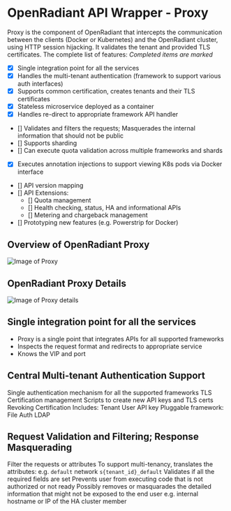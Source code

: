 # OpenRadiant API Wrapper - Proxy
Proxy is the component of OpenRadiant that intercepts the communication between
the clients (Docker or Kubernetes) and the OpenRadiant cluster, using HTTP session
hijacking. It validates the tenant and provided TLS certificates. The complete
list of features:
*Completed items are marked*
- [x] Single integration point for all the services
- [x] Handles the multi-tenant authentication (framework to support various auth interfaces)
- [x] Supports common certification, creates tenants and their TLS certificates
- [x] Stateless microservice deployed as a container
- [x] Handles re-direct to appropriate framework API handler
- [] Validates and filters the requests; Masquerades the internal information that should not be public
- [] Supports sharding
- [] Can execute quota validation across multiple frameworks and shards
- [x] Executes annotation injections to support viewing K8s pods via Docker interface
- [] API version mapping
- [] API Extensions:
  - [] Quota management
  - [] Health checking, status, HA and informational APIs
  - [] Metering and chargeback management
- [] Prototyping new features (e.g. Powerstrip for Docker)

## Overview of OpenRadiant Proxy
![Image of Proxy](media/2016-07.OpenRadiantProxy.png)

## OpenRadiant Proxy Details
![Image of Proxy details](media/2016-05.Proxy-details.png)

## Single integration point for all the services
* Proxy is a single point that integrates APIs for all supported frameworks
* Inspects the request format and redirects to appropriate service
* Knows the VIP and port

## Central Multi-tenant Authentication Support
Single authentication mechanism for all the supported frameworks
TLS Certification management
Scripts to create new API keys and TLS certs
Revoking Certification
Includes:
Tenant
User
API key
Pluggable framework:
File Auth
LDAP


## Request Validation and Filtering; Response Masquerading
Filter the requests or attributes
To support multi-tenancy, translates the attributes: e.g. `default` network  `s{tenant_id}_default`
Validates if all the required fields are set
Prevents user from executing code that is not authorized or not ready
Possibly removes or masquarades the detailed information that might not be exposed to the end user e.g. internal hostname or IP of the HA cluster member
